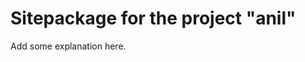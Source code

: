 Sitepackage for the project "anil"
==============================================================

Add some explanation here.

